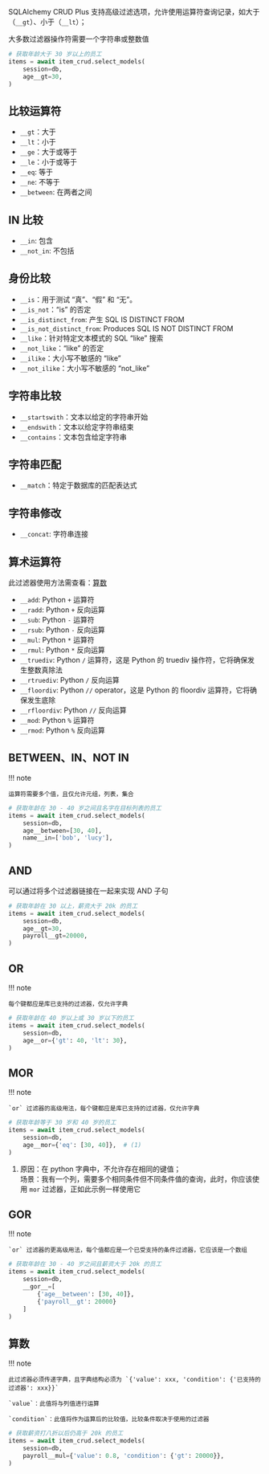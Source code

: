 SQLAlchemy CRUD Plus 支持高级过滤选项，允许使用运算符查询记录，如大于（`__gt`）、小于（`__lt`）；

大多数过滤器操作符需要一个字符串或整数值

```python
# 获取年龄大于 30 岁以上的员工
items = await item_crud.select_models(
    session=db,
    age__gt=30,
)
```

## 比较运算符

- `__gt`：大于
- `__lt`：小于
- `__ge`：大于或等于
- `__le`：小于或等于
- `__eq`: 等于
- `__ne`: 不等于
- `__between`: 在两者之间

## IN 比较

- `__in`: 包含
- `__not_in`: 不包括

## 身份比较

- `__is`：用于测试 “真”、“假” 和 “无”。
- `__is_not`：“is” 的否定
- `__is_distinct_from`: 产生 SQL IS DISTINCT FROM
- `__is_not_distinct_from`: Produces SQL IS NOT DISTINCT FROM
- `__like`：针对特定文本模式的 SQL “like” 搜索
- `__not_like`：“like” 的否定
- `__ilike`：大小写不敏感的 “like”
- `__not_ilike`：大小写不敏感的 “not_like”

## 字符串比较

- `__startswith`：文本以给定的字符串开始
- `__endswith`：文本以给定字符串结束
- `__contains`：文本包含给定字符串

## 字符串匹配

- `__match`：特定于数据库的匹配表达式

## 字符串修改

- `__concat`: 字符串连接

## 算术运算符

此过滤器使用方法需查看：[算数](#_7)

- `__add`: Python `+` 运算符
- `__radd`: Python `+` 反向运算
- `__sub`: Python `-` 运算符
- `__rsub`: Python `-` 反向运算
- `__mul`: Python `*` 运算符
- `__rmul`: Python `*` 反向运算
- `__truediv`: Python `/` 运算符，这是 Python 的 truediv 操作符，它将确保发生整数真除法
- `__rtruediv`: Python `/` 反向运算
- `__floordiv`: Python `//` operator，这是 Python 的 floordiv 运算符，它将确保发生底除
- `__rfloordiv`: Python `//` 反向运算
- `__mod`: Python `%` 运算符
- `__rmod`: Python `%` 反向运算

## BETWEEN、IN、NOT IN

!!! note

    运算符需要多个值，且仅允许元组，列表，集合

```python title="__between"
# 获取年龄在 30 - 40 岁之间且名字在目标列表的员工
items = await item_crud.select_models(
    session=db,
    age__between=[30, 40],
    name__in=['bob', 'lucy'],
)
```

## AND

可以通过将多个过滤器链接在一起来实现 AND 子句

```python
# 获取年龄在 30 以上，薪资大于 20k 的员工
items = await item_crud.select_models(
    session=db,
    age__gt=30,
    payroll__gt=20000,
)
```

## OR

!!! note

    每个键都应是库已支持的过滤器，仅允许字典

```python title="__or"
# 获取年龄在 40 岁以上或 30 岁以下的员工
items = await item_crud.select_models(
    session=db,
    age__or={'gt': 40, 'lt': 30},
)
```

## MOR

!!! note

    `or` 过滤器的高级用法，每个键都应是库已支持的过滤器，仅允许字典

```python title="__mor"
# 获取年龄等于 30 岁和 40 岁的员工
items = await item_crud.select_models(
    session=db,
    age__mor={'eq': [30, 40]},  # (1)
)
```

1. 原因：在 python 字典中，不允许存在相同的键值；<br/>
   场景：我有一个列，需要多个相同条件但不同条件值的查询，此时，你应该使用 `mor` 过滤器，正如此示例一样使用它

## GOR

!!! note

    `or` 过滤器的更高级用法，每个值都应是一个已受支持的条件过滤器，它应该是一个数组

```python title="__gor__"
# 获取年龄在 30 - 40 岁之间且薪资大于 20k 的员工
items = await item_crud.select_models(
    session=db,
    __gor__=[
        {'age__between': [30, 40]},
        {'payroll__gt': 20000}
    ]
)
```

## 算数

!!! note

    此过滤器必须传递字典，且字典结构必须为 `{'value': xxx, 'condition': {'已支持的过滤器': xxx}}`

    `value`：此值将与列值进行运算

    `condition`：此值将作为运算后的比较值，比较条件取决于使用的过滤器

```python
# 获取薪资打八折以后仍高于 20k 的员工
items = await item_crud.select_models(
    session=db,
    payroll__mul={'value': 0.8, 'condition': {'gt': 20000}},
)
```
